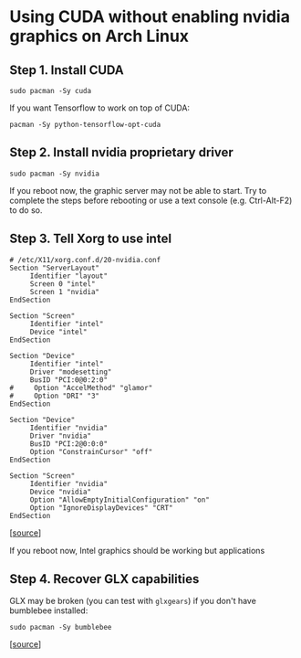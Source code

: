# Using CUDA without enabling nvidia graphics on Arch Linux

## Step 1. Install CUDA

~~~
sudo pacman -Sy cuda
~~~

If you want Tensorflow to work on top of CUDA:

~~~
pacman -Sy python-tensorflow-opt-cuda
~~~

## Step 2. Install nvidia proprietary driver

~~~
sudo pacman -Sy nvidia
~~~

If you reboot now, the graphic server may not be able to start. Try to complete the steps before rebooting or use a text console (e.g. Ctrl-Alt-F2) to do so.

## Step 3. Tell Xorg to use intel

~~~
# /etc/X11/xorg.conf.d/20-nvidia.conf
Section "ServerLayout"
     Identifier "layout"
     Screen 0 "intel"
     Screen 1 "nvidia"
EndSection

Section "Screen"
     Identifier "intel"
     Device "intel"
EndSection

Section "Device"
     Identifier "intel"
     Driver "modesetting"
     BusID "PCI:0@0:2:0"
#     Option "AccelMethod" "glamor"
#     Option "DRI" "3"
EndSection

Section "Device"
     Identifier "nvidia"
     Driver "nvidia"
     BusID "PCI:2@0:0:0"
     Option "ConstrainCursor" "off"
EndSection

Section "Screen"
     Identifier "nvidia"
     Device "nvidia"
     Option "AllowEmptyInitialConfiguration" "on"
     Option "IgnoreDisplayDevices" "CRT"
EndSection
~~~

[[source](https://gist.github.com/alexlee-gk/76a409f62a53883971a18a11af93241b)]

If you reboot now, Intel graphics should be working but applications 

## Step 4. Recover GLX capabilities

GLX may be broken (you can test with `glxgears`) if you don't have bumblebee installed:

~~~
sudo pacman -Sy bumblebee
~~~

[[source](https://bbs.archlinux.org/viewtopic.php?pid=1476069#p1476069)]
<!--stackedit_data:
eyJoaXN0b3J5IjpbMTYwMzM5MDI1MF19
-->